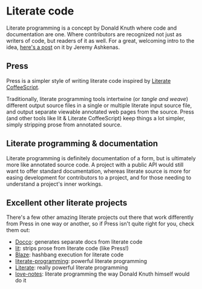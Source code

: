 # Literate code

Literate programming is a concept by Donald Knuth where code and documentation are one. Where contributors are recognized not just as writers of code, but readers of it as well. For a great, welcoming intro to the idea, [here's a post](https://web.archive.org/web/20130531033055/http://ashkenas.com/literate-coffeescript/) on it by Jeremy Ashkenas.

## Press

Press is a simpler style of writing literate code inspired by [Literate CoffeeScript](http://coffeescript.org/#literate).

Traditionally, literate programming tools intertwine (or *tangle and weave*) different output source files in a single or multiple literate input source file, and output separate viewable annotated web pages from the source. Press (and other tools like lit & Literate CoffeeScript) keep things a lot simpler, simply stripping prose from annotated source.

## Literate programming & documentation

Literate programming is definitely documentation of a form, but is ultimately more like annotated source code. A project with a public API would still want to offer standard documentation, whereas literate source is more for easing development for contributors to a project, and for those needing to understand a project's inner workings.

## Excellent other literate projects

There's a few other amazing literate projects out there that work differently from Press in one way or another, so if Press isn't quite right for you, check them out:

- [Docco](https://github.com/jashkenas/docco): generates separate docs from literate code
- [lit](https://github.com/vijithassar/lit): strips prose from literate code (like Press!)
- [Blaze](https://github.com/0atman/blaze): hashbang execution for literate code
- [literate-programming](https://github.com/jostylr/literate-programming): powerful literate programming
- [Literate](https://github.com/zyedidia/Literate): really powerful literate programming
- [love-notes](https://github.com/ada-lovecraft/love-notes): literate programming the way Donald Knuth himself would do it
